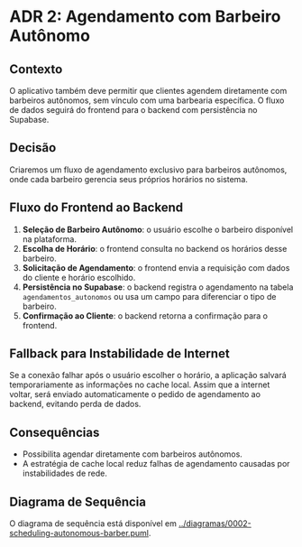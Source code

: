 # ADR 2: Agendamento com Barbeiro Autônomo

## Contexto
O aplicativo também deve permitir que clientes agendem diretamente com barbeiros autônomos, sem vínculo com uma barbearia específica. O fluxo de dados seguirá do frontend para o backend com persistência no Supabase.

## Decisão
Criaremos um fluxo de agendamento exclusivo para barbeiros autônomos, onde cada barbeiro gerencia seus próprios horários no sistema.

## Fluxo do Frontend ao Backend
1. **Seleção de Barbeiro Autônomo**: o usuário escolhe o barbeiro disponível na plataforma.
2. **Escolha de Horário**: o frontend consulta no backend os horários desse barbeiro.
3. **Solicitação de Agendamento**: o frontend envia a requisição com dados do cliente e horário escolhido.
4. **Persistência no Supabase**: o backend registra o agendamento na tabela `agendamentos_autonomos` ou usa um campo para diferenciar o tipo de barbeiro.
5. **Confirmação ao Cliente**: o backend retorna a confirmação para o frontend.

## Fallback para Instabilidade de Internet
Se a conexão falhar após o usuário escolher o horário, a aplicação salvará temporariamente as informações no cache local. Assim que a internet voltar, será enviado automaticamente o pedido de agendamento ao backend, evitando perda de dados.

## Consequências
- Possibilita agendar diretamente com barbeiros autônomos.
- A estratégia de cache local reduz falhas de agendamento causadas por instabilidades de rede.

## Diagrama de Sequência
O diagrama de sequência está disponível em [../diagramas/0002-scheduling-autonomous-barber.puml](../diagramas/0002-scheduling-autonomous-barber.puml).
